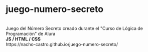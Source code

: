 # juego-numero-secreto
<br>
Juego del Número Secreto creado durante el "Curso de Lógica de Programación" de Alura 
<br>
<strong>JS / HTML / CSS</strong>
<br>
https://nacho-castro.github.io/juego-numero-secreto/

